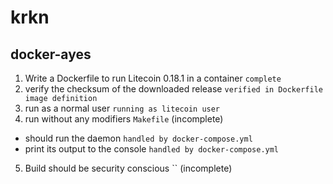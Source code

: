 # krkn

## docker-ayes
1. Write a Dockerfile to run Litecoin 0.18.1 in a container
    `complete`
2. verify the checksum of the downloaded release
    `verified in Dockerfile image definition`
3. run as a normal user 
    `running as litecoin user`
4. run without any modifiers
    `Makefile` (incomplete)
 - should run the daemon
    `handled by docker-compose.yml`
 - print its output to the console
    `handled by docker-compose.yml` 
5. Build should be security conscious
    `` (incomplete)